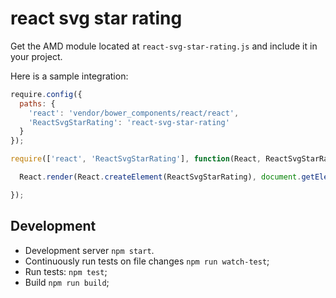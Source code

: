 # react svg star rating

Get the AMD module located at `react-svg-star-rating.js` and include it in your project.

Here is a sample integration:

```js
require.config({
  paths: {
    'react': 'vendor/bower_components/react/react',
    'ReactSvgStarRating': 'react-svg-star-rating'
  }
});

require(['react', 'ReactSvgStarRating'], function(React, ReactSvgStarRating) {

  React.render(React.createElement(ReactSvgStarRating), document.getElementById('widget-container'));

});
```

## Development

* Development server `npm start`.
* Continuously run tests on file changes `npm run watch-test`;
* Run tests: `npm test`;
* Build `npm run build`;

